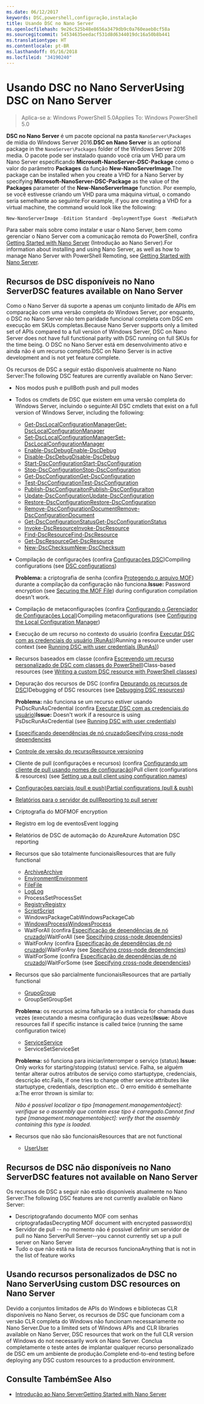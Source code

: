 ```yaml
---
ms.date: 06/12/2017
keywords: DSC,powershell,configuração,instalação
title: Usando DSC no Nano Server
ms.openlocfilehash: 9e26c525b48e8656a3479db9c0a760eaeb8cf58a
ms.sourcegitcommit: 54534635eedacf531d8d6344019dc16a50b8b441
ms.translationtype: HT
ms.contentlocale: pt-BR
ms.lasthandoff: 05/16/2018
ms.locfileid: "34190240"
---
```

# <a name="using-dsc-on-nano-server"></a><span data-ttu-id="f7172-103">Usando DSC no Nano Server</span><span class="sxs-lookup"><span data-stu-id="f7172-103">Using DSC on Nano Server</span></span>

> <span data-ttu-id="f7172-104">Aplica-se a: Windows PowerShell 5.0</span><span class="sxs-lookup"><span data-stu-id="f7172-104">Applies To: Windows PowerShell 5.0</span></span>

<span data-ttu-id="f7172-105">**DSC no Nano Server** é um pacote opcional na pasta `NanoServer\Packages` de mídia do Windows Server 2016.</span><span class="sxs-lookup"><span data-stu-id="f7172-105">**DSC on Nano Server** is an optional package in the `NanoServer\Packages` folder of the Windows Server 2016 media.</span></span> <span data-ttu-id="f7172-106">O pacote pode ser instalado quando você cria um VHD para um Nano Server especificando **Microsoft-NanoServer-DSC-Package** como o valor do parâmetro **Packages** da função **New-NanoServerImage**.</span><span class="sxs-lookup"><span data-stu-id="f7172-106">The package can be installed when you create a VHD for a Nano Server by specifying **Microsoft-NanoServer-DSC-Package** as the value of the **Packages** parameter of the **New-NanoServerImage** function.</span></span> <span data-ttu-id="f7172-107">Por exemplo, se você estivesse criando um VHD para uma máquina virtual, o comando seria semelhante ao seguinte:</span><span class="sxs-lookup"><span data-stu-id="f7172-107">For example, if you are creating a VHD for a virtual machine, the command would look like the following:</span></span>

```powershell
New-NanoServerImage -Edition Standard -DeploymentType Guest -MediaPath f:\ -BasePath .\Base -TargetPath .\Nano1\Nano.vhd -ComputerName Nano1 -Packages Microsoft-NanoServer-DSC-Package
```

<span data-ttu-id="f7172-108">Para saber mais sobre como instalar e usar o Nano Server, bem como gerenciar o Nano Server com a comunicação remota do PowerShell, confira [Getting Started with Nano Server](https://technet.microsoft.com/library/mt126167.aspx) (Introdução ao Nano Server).</span><span class="sxs-lookup"><span data-stu-id="f7172-108">For information about installing and using Nano Server, as well as how to manage Nano Server with PowerShell Remoting, see [Getting Started with Nano Server](https://technet.microsoft.com/library/mt126167.aspx).</span></span>


## <a name="dsc-features-available-on-nano-server"></a><span data-ttu-id="f7172-109">Recursos de DSC disponíveis no Nano Server</span><span class="sxs-lookup"><span data-stu-id="f7172-109">DSC features available on Nano Server</span></span>

 <span data-ttu-id="f7172-110">Como o Nano Server dá suporte a apenas um conjunto limitado de APIs em comparação com uma versão completa do Windows Server, por enquanto, o DSC no Nano Server não tem paridade funcional completa com DSC em execução em SKUs completas.</span><span class="sxs-lookup"><span data-stu-id="f7172-110">Because Nano Server supports only a limited set of APIs compared to a full version of Windows Server, DSC on Nano Server does not have full functional parity with DSC running on full SKUs for the time being.</span></span> <span data-ttu-id="f7172-111">O DSC no Nano Server está em desenvolvimento ativo e ainda não é um recurso completo.</span><span class="sxs-lookup"><span data-stu-id="f7172-111">DSC on Nano Server is in active development and is not yet feature complete.</span></span>

 <span data-ttu-id="f7172-112">Os recursos de DSC a seguir estão disponíveis atualmente no Nano Server:</span><span class="sxs-lookup"><span data-stu-id="f7172-112">The following DSC features are currently available on Nano Server:</span></span>


* <span data-ttu-id="f7172-113">Nos modos push e pull</span><span class="sxs-lookup"><span data-stu-id="f7172-113">Both push and pull modes</span></span>

* <span data-ttu-id="f7172-114">Todos os cmdlets de DSC que existem em uma versão completa do Windows Server, incluindo o seguinte:</span><span class="sxs-lookup"><span data-stu-id="f7172-114">All DSC cmdlets that exist on a full version of Windows Server, including the following:</span></span>
  * [<span data-ttu-id="f7172-115">Get-DscLocalConfigurationManager</span><span class="sxs-lookup"><span data-stu-id="f7172-115">Get-DscLocalConfigurationManager</span></span>](https://technet.microsoft.com/library/dn407378.aspx)
  * [<span data-ttu-id="f7172-116">Set-DscLocalConfigurationManager</span><span class="sxs-lookup"><span data-stu-id="f7172-116">Set-DscLocalConfigurationManager</span></span>](https://technet.microsoft.com/library/dn521621.aspx)
  * [<span data-ttu-id="f7172-117">Enable-DscDebug</span><span class="sxs-lookup"><span data-stu-id="f7172-117">Enable-DscDebug</span></span>](https://technet.microsoft.com/en-us/library/mt517870.aspx)
  * [<span data-ttu-id="f7172-118">Disable-DscDebug</span><span class="sxs-lookup"><span data-stu-id="f7172-118">Disable-DscDebug</span></span>](https://technet.microsoft.com/en-us/library/mt517872.aspx)
  * [<span data-ttu-id="f7172-119">Start-DscConfiguration</span><span class="sxs-lookup"><span data-stu-id="f7172-119">Start-DscConfiguration</span></span>](https://technet.microsoft.com/en-us/library/dn521623.aspx)
  * [<span data-ttu-id="f7172-120">Stop-DscConfiguration</span><span class="sxs-lookup"><span data-stu-id="f7172-120">Stop-DscConfiguration</span></span>](https://technet.microsoft.com/en-us/library/mt143542.aspx)
  * [<span data-ttu-id="f7172-121">Get-DscConfiguration</span><span class="sxs-lookup"><span data-stu-id="f7172-121">Get-DscConfiguration</span></span>](https://technet.microsoft.com/en-us/library/dn407379.aspx)
  * [<span data-ttu-id="f7172-122">Test-DscConfiguration</span><span class="sxs-lookup"><span data-stu-id="f7172-122">Test-DscConfiguration</span></span>](https://technet.microsoft.com/en-us/library/dn407382.aspx)
  * [<span data-ttu-id="f7172-123">Publish-DscConfiguraiton</span><span class="sxs-lookup"><span data-stu-id="f7172-123">Publish-DscConfiguraiton</span></span>](https://technet.microsoft.com/en-us/library/mt517875.aspx)
  * [<span data-ttu-id="f7172-124">Update-DscConfiguration</span><span class="sxs-lookup"><span data-stu-id="f7172-124">Update-DscConfiguration</span></span>](https://technet.microsoft.com/en-us/library/mt143541.aspx)
  * [<span data-ttu-id="f7172-125">Restore-DscConfiguration</span><span class="sxs-lookup"><span data-stu-id="f7172-125">Restore-DscConfiguration</span></span>](https://technet.microsoft.com/en-us/library/dn407383.aspx)
  * [<span data-ttu-id="f7172-126">Remove-DscConfigurationDocument</span><span class="sxs-lookup"><span data-stu-id="f7172-126">Remove-DscConfigurationDocument</span></span>](https://technet.microsoft.com/en-us/library/mt143544.aspx)
  * [<span data-ttu-id="f7172-127">Get-DscConfigurationStatus</span><span class="sxs-lookup"><span data-stu-id="f7172-127">Get-DscConfigurationStatus</span></span>](https://technet.microsoft.com/en-us/library/mt517868.aspx)
  * [<span data-ttu-id="f7172-128">Invoke-DscResource</span><span class="sxs-lookup"><span data-stu-id="f7172-128">Invoke-DscResource</span></span>](https://technet.microsoft.com/en-us/library/mt517869.aspx)
  * [<span data-ttu-id="f7172-129">Find-DscResource</span><span class="sxs-lookup"><span data-stu-id="f7172-129">Find-DscResource</span></span>](https://technet.microsoft.com/en-us/library/mt517874.aspx)
  * [<span data-ttu-id="f7172-130">Get-DscResource</span><span class="sxs-lookup"><span data-stu-id="f7172-130">Get-DscResource</span></span>](https://technet.microsoft.com/en-us/library/dn521625.aspx)
  * [<span data-ttu-id="f7172-131">New-DscChecksum</span><span class="sxs-lookup"><span data-stu-id="f7172-131">New-DscChecksum</span></span>](https://technet.microsoft.com/en-us/library/dn521622.aspx)

* <span data-ttu-id="f7172-132">Compilação de configurações (confira [Configurações DSC](configurations.md))</span><span class="sxs-lookup"><span data-stu-id="f7172-132">Compiling configurations (see [DSC configurations](configurations.md))</span></span>

  <span data-ttu-id="f7172-133">**Problema:** a criptografia de senha (confira [Protegendo o arquivo MOF](securemof.md)) durante a compilação da configuração não funciona.</span><span class="sxs-lookup"><span data-stu-id="f7172-133">**Issue:** Password encryption (see [Securing the MOF File](securemof.md)) during configuration compilation doesn't work.</span></span>

* <span data-ttu-id="f7172-134">Compilação de metaconfigurações (confira [Configurando o Gerenciador de Configurações Local](metaConfig.md))</span><span class="sxs-lookup"><span data-stu-id="f7172-134">Compiling metaconfigurations (see [Configuring the Local Configuration Manager](metaConfig.md))</span></span>

* <span data-ttu-id="f7172-135">Execução de um recurso no contexto do usuário (confira [Executar DSC com as credenciais do usuário (RunAs)](runAsUser.md))</span><span class="sxs-lookup"><span data-stu-id="f7172-135">Running a resource under user context (see [Running DSC with user credentials (RunAs)](runAsUser.md))</span></span>

* <span data-ttu-id="f7172-136">Recursos baseados em classe (confira [Escrevendo um recurso personalizado de DSC com classes do PowerShell](authoringResourceClass.md))</span><span class="sxs-lookup"><span data-stu-id="f7172-136">Class-based resources (see [Writing a custom DSC resource with PowerShell classes](authoringResourceClass.md))</span></span>

* <span data-ttu-id="f7172-137">Depuração dos recursos de DSC (confira [Depurando os recursos de DSC](debugresource.md))</span><span class="sxs-lookup"><span data-stu-id="f7172-137">Debugging of DSC resources (see [Debugging DSC resources](debugresource.md))</span></span>

  <span data-ttu-id="f7172-138">**Problema:** não funciona se um recurso estiver usando PsDscRunAsCredential (confira [Executar DSC com as credenciais do usuário](runAsUser.md))</span><span class="sxs-lookup"><span data-stu-id="f7172-138">**Issue:** Doesn't work if a resource is using PsDscRunAsCredential (see [Running DSC with user credentials](runAsUser.md))</span></span>

* [<span data-ttu-id="f7172-139">Especificando dependências de nó cruzado</span><span class="sxs-lookup"><span data-stu-id="f7172-139">Specifying cross-node dependencies</span></span>](crossNodeDependencies.md)

* [<span data-ttu-id="f7172-140">Controle de versão do recurso</span><span class="sxs-lookup"><span data-stu-id="f7172-140">Resource versioning</span></span>](sxsResource.md)

* <span data-ttu-id="f7172-141">Cliente de pull (configurações e recursos) (confira [Configurando um cliente de pull usando nomes de configuração](pullClientConfigNames.md))</span><span class="sxs-lookup"><span data-stu-id="f7172-141">Pull client (configurations & resources) (see [Setting up a pull client using configuration names](pullClientConfigNames.md))</span></span>

* [<span data-ttu-id="f7172-142">Configurações parciais (pull e push)</span><span class="sxs-lookup"><span data-stu-id="f7172-142">Partial configurations (pull & push)</span></span>](partialConfigs.md)

* [<span data-ttu-id="f7172-143">Relatórios para o servidor de pull</span><span class="sxs-lookup"><span data-stu-id="f7172-143">Reporting to pull server</span></span>](reportServer.md)

* <span data-ttu-id="f7172-144">Criptografia do MOF</span><span class="sxs-lookup"><span data-stu-id="f7172-144">MOF encryption</span></span>

* <span data-ttu-id="f7172-145">Registro em log de eventos</span><span class="sxs-lookup"><span data-stu-id="f7172-145">Event logging</span></span>

* <span data-ttu-id="f7172-146">Relatórios de DSC de automação do Azure</span><span class="sxs-lookup"><span data-stu-id="f7172-146">Azure Automation DSC reporting</span></span>

* <span data-ttu-id="f7172-147">Recursos que são totalmente funcionais</span><span class="sxs-lookup"><span data-stu-id="f7172-147">Resources that are fully functional</span></span>
  * [<span data-ttu-id="f7172-148">Archive</span><span class="sxs-lookup"><span data-stu-id="f7172-148">Archive</span></span>](archiveResource.md)
  * [<span data-ttu-id="f7172-149">Environment</span><span class="sxs-lookup"><span data-stu-id="f7172-149">Environment</span></span>](environmentResource.md)
  * [<span data-ttu-id="f7172-150">File</span><span class="sxs-lookup"><span data-stu-id="f7172-150">File</span></span>](fileResource.md)
  * [<span data-ttu-id="f7172-151">Log</span><span class="sxs-lookup"><span data-stu-id="f7172-151">Log</span></span>](logResource.md)
  * <span data-ttu-id="f7172-152">ProcessSet</span><span class="sxs-lookup"><span data-stu-id="f7172-152">ProcessSet</span></span>
  * [<span data-ttu-id="f7172-153">Registry</span><span class="sxs-lookup"><span data-stu-id="f7172-153">Registry</span></span>](registryResource.md)
  * [<span data-ttu-id="f7172-154">Script</span><span class="sxs-lookup"><span data-stu-id="f7172-154">Script</span></span>](scriptResource.md)
  * <span data-ttu-id="f7172-155">WindowsPackageCab</span><span class="sxs-lookup"><span data-stu-id="f7172-155">WindowsPackageCab</span></span>
  * [<span data-ttu-id="f7172-156">WindowsProcess</span><span class="sxs-lookup"><span data-stu-id="f7172-156">WindowsProcess</span></span>](windowsProcessResource.md)
  * <span data-ttu-id="f7172-157">WaitForAll (confira [Especificação de dependências de nó cruzado](crossNodeDependencies.md))</span><span class="sxs-lookup"><span data-stu-id="f7172-157">WaitForAll (see [Specifying cross-node dependencies](crossNodeDependencies.md))</span></span>
  * <span data-ttu-id="f7172-158">WaitForAny (confira [Especificação de dependências de nó cruzado](crossNodeDependencies.md))</span><span class="sxs-lookup"><span data-stu-id="f7172-158">WaitForAny (see [Specifying cross-node dependencies](crossNodeDependencies.md))</span></span>
  * <span data-ttu-id="f7172-159">WaitForSome (confira [Especificação de dependências de nó cruzado](crossNodeDependencies.md))</span><span class="sxs-lookup"><span data-stu-id="f7172-159">WaitForSome (see [Specifying cross-node dependencies](crossNodeDependencies.md))</span></span>

* <span data-ttu-id="f7172-160">Recursos que são parcialmente funcionais</span><span class="sxs-lookup"><span data-stu-id="f7172-160">Resources that are partially functional</span></span>
  * [<span data-ttu-id="f7172-161">Grupo</span><span class="sxs-lookup"><span data-stu-id="f7172-161">Group</span></span>](groupResource.md)
  * <span data-ttu-id="f7172-162">GroupSet</span><span class="sxs-lookup"><span data-stu-id="f7172-162">GroupSet</span></span>

  <span data-ttu-id="f7172-163">**Problema:** os recursos acima falharão se a instância for chamada duas vezes (executando a mesma configuração duas vezes)</span><span class="sxs-lookup"><span data-stu-id="f7172-163">**Issue:** Above resources fail if specific instance is called twice (running the same configuration twice)</span></span>

  * [<span data-ttu-id="f7172-164">Service</span><span class="sxs-lookup"><span data-stu-id="f7172-164">Service</span></span>](serviceResource.md)
  * <span data-ttu-id="f7172-165">ServiceSet</span><span class="sxs-lookup"><span data-stu-id="f7172-165">ServiceSet</span></span>

  <span data-ttu-id="f7172-166">**Problema:** só funciona para iniciar/interromper o serviço (status).</span><span class="sxs-lookup"><span data-stu-id="f7172-166">**Issue:** Only works for starting/stopping (status) service.</span></span> <span data-ttu-id="f7172-167">Falha, se alguém tentar alterar outros atributos de serviço como startuptype, credenciais, descrição etc.</span><span class="sxs-lookup"><span data-stu-id="f7172-167">Fails, if one tries to change other service attributes like startuptype, credentials, description etc..</span></span> <span data-ttu-id="f7172-168">O erro emitido é semelhante a:</span><span class="sxs-lookup"><span data-stu-id="f7172-168">The error thrown is similar to:</span></span>

  <span data-ttu-id="f7172-169">*Não é possível localizar o tipo [management.managementobject]: verifique se o assembly que contém esse tipo é carregado.*</span><span class="sxs-lookup"><span data-stu-id="f7172-169">*Cannot find type [management.managementobject]: verify that the assembly containing this type is loaded.*</span></span>

* <span data-ttu-id="f7172-170">Recursos que não são funcionais</span><span class="sxs-lookup"><span data-stu-id="f7172-170">Resources that are not functional</span></span>
  * [<span data-ttu-id="f7172-171">User</span><span class="sxs-lookup"><span data-stu-id="f7172-171">User</span></span>](userResource.md)


## <a name="dsc-features-not-available-on-nano-server"></a><span data-ttu-id="f7172-172">Recursos de DSC não disponíveis no Nano Server</span><span class="sxs-lookup"><span data-stu-id="f7172-172">DSC features not available on Nano Server</span></span>

<span data-ttu-id="f7172-173">Os recursos de DSC a seguir não estão disponíveis atualmente no Nano Server:</span><span class="sxs-lookup"><span data-stu-id="f7172-173">The following DSC features are not currently available on Nano Server:</span></span>

* <span data-ttu-id="f7172-174">Descriptografando documento MOF com senhas criptografadas</span><span class="sxs-lookup"><span data-stu-id="f7172-174">Decrypting MOF document with encrypted password(s)</span></span>
* <span data-ttu-id="f7172-175">Servidor de pull -- no momento não é possível definir um servidor de pull no Nano Server</span><span class="sxs-lookup"><span data-stu-id="f7172-175">Pull Server--you cannot currently set up a pull server on Nano Server</span></span>
* <span data-ttu-id="f7172-176">Tudo o que não está na lista de recursos funciona</span><span class="sxs-lookup"><span data-stu-id="f7172-176">Anything that is not in the list of feature works</span></span>

## <a name="using-custom-dsc-resources-on-nano-server"></a><span data-ttu-id="f7172-177">Usando recursos personalizados de DSC no Nano Server</span><span class="sxs-lookup"><span data-stu-id="f7172-177">Using custom DSC resources on Nano Server</span></span>

<span data-ttu-id="f7172-178">Devido a conjuntos limitados de APIs do Windows e bibliotecas CLR disponíveis no Nano Server, os recursos de DSC que funcionam com a versão CLR completa do Windows não funcionam necessariamente no Nano Server.</span><span class="sxs-lookup"><span data-stu-id="f7172-178">Due to a limited sets of Windows APIs and CLR libraries available on Nano Server, DSC resources that work on the full CLR version of Windows do not necessarily work on Nano Server.</span></span>
<span data-ttu-id="f7172-179">Conclua completamente o teste antes de implantar qualquer recurso personalizado de DSC em um ambiente de produção.</span><span class="sxs-lookup"><span data-stu-id="f7172-179">Complete end-to-end testing before deploying any DSC custom resources to a production environment.</span></span>

## <a name="see-also"></a><span data-ttu-id="f7172-180">Consulte Também</span><span class="sxs-lookup"><span data-stu-id="f7172-180">See Also</span></span>
- [<span data-ttu-id="f7172-181">Introdução ao Nano Server</span><span class="sxs-lookup"><span data-stu-id="f7172-181">Getting Started with Nano Server</span></span>](https://technet.microsoft.com/library/mt126167.aspx)